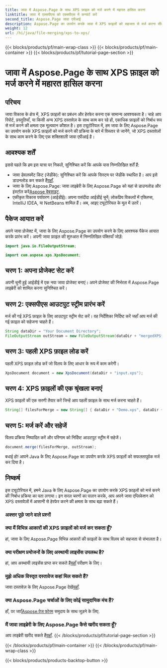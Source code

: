 ```yaml
---
title: जावा में Aspose.Page के साथ XPS फ़ाइल को मर्ज करने में महारत हासिल करना
linktitle: जावा में एक्सपीएस को एक्सपीएस में कनवर्ट करें
second_title: Aspose.Page जावा एपीआई
description: Aspose.Page का उपयोग करके जावा में XPS फ़ाइलों को सहजता से मर्ज करना सीखें। कुशल दस्तावेज़ हेरफेर के लिए हमारी चरण-दर-चरण मार्गदर्शिका का पालन करें। अभी अपने जावा विकास कौशल को बढ़ावा दें!
weight: 12
url: /hi/java/file-merging/xps-to-xps/
---
```


{{< blocks/products/pf/main-wrap-class >}}
{{< blocks/products/pf/main-container >}}
{{< blocks/products/pf/tutorial-page-section >}}

# जावा में Aspose.Page के साथ XPS फ़ाइल को मर्ज करने में महारत हासिल करना

## परिचय
जावा विकास के क्षेत्र में, XPS फ़ाइलों का प्रबंधन और हेरफेर करना एक सामान्य आवश्यकता है। चाहे आप रिपोर्ट, प्रस्तुतियाँ, या किसी अन्य XPS दस्तावेज़ के साथ काम कर रहे हों, एकाधिक फ़ाइलों को निर्बाध रूप से मर्ज करने की क्षमता एक मूल्यवान कौशल है। इस ट्यूटोरियल में, हम जावा के लिए Aspose.Page का उपयोग करके XPS फ़ाइलों को मर्ज करने की प्रक्रिया के बारे में विस्तार से जानेंगे, जो XPS दस्तावेज़ों के साथ काम करने के लिए एक शक्तिशाली जावा एपीआई है।
## आवश्यक शर्तें
इससे पहले कि हम इस यात्रा पर निकलें, सुनिश्चित करें कि आपके पास निम्नलिखित शर्तें हैं:
-  जावा डेवलपमेंट किट (जेडीके): सुनिश्चित करें कि आपके सिस्टम पर जेडीके स्थापित है। आप इसे डाउनलोड कर सकते हैं[यहाँ](https://www.oracle.com/java/technologies/javase-downloads.html).
-  जावा के लिए Aspose.Page: जावा लाइब्रेरी के लिए Aspose.Page को यहां से डाउनलोड और इंस्टॉल करें[Aspose वेबसाइट](https://purchase.aspose.com/buy). 
- एकीकृत विकास पर्यावरण (आईडीई): अपना पसंदीदा आईडीई चुनें; लोकप्रिय विकल्पों में एक्लिप्स, IntelliJ IDEA, या NetBeans शामिल हैं।
अब, आइए ट्यूटोरियल के मूल में उतरें।
## पैकेज आयात करें
अपने जावा प्रोजेक्ट में, जावा के लिए Aspose.Page का उपयोग करने के लिए आवश्यक पैकेज आयात करके प्रारंभ करें। अपनी जावा फ़ाइल की शुरुआत में निम्नलिखित पंक्तियाँ जोड़ें:
```java
import java.io.FileOutputStream;

import com.aspose.xps.XpsDocument;
```
## चरण 1: अपना प्रोजेक्ट सेट करें
अपनी चुनी हुई आईडीई में एक नया जावा प्रोजेक्ट बनाएं। अपने प्रोजेक्ट की निर्भरता में Aspose.Page लाइब्रेरी को शामिल करना सुनिश्चित करें।
## चरण 2: एक्सपीएस आउटपुट स्ट्रीम प्रारंभ करें
मर्ज की गई XPS फ़ाइल के लिए आउटपुट स्ट्रीम सेट करें। वह निर्देशिका निर्दिष्ट करें जहाँ आप मर्ज की गई फ़ाइल को सहेजना चाहते हैं।
```java
String dataDir = "Your Document Directory";
FileOutputStream outStream = new FileOutputStream(dataDir + "mergedXPSfiles.xps");
```
## चरण 3: पहली XPS फ़ाइल लोड करें
पहली XPS फ़ाइल लोड करें जो विलय के लिए आधार के रूप में काम करेगी।
```java
XpsDocument document = new XpsDocument(dataDir + "input.xps");
```
## चरण 4: XPS फ़ाइलों की एक श्रृंखला बनाएं
XPS फ़ाइलों की एक सरणी तैयार करें जिन्हें आप पहली फ़ाइल के साथ मर्ज करना चाहते हैं।
```java
String[] filesForMerge = new String[] { dataDir + "Demo.xps", dataDir + "sample.xps" };
```
## चरण 5: मर्ज करें और सहेजें
विलय प्रक्रिया निष्पादित करें और परिणाम को निर्दिष्ट आउटपुट स्ट्रीम में सहेजें।
```java
document.merge(filesForMerge, outStream);
```
बधाई हो! आपने Java के लिए Aspose.Page का उपयोग करके XPS फ़ाइलों को सफलतापूर्वक मर्ज कर दिया है।
## निष्कर्ष
इस ट्यूटोरियल में, हमने Java के लिए Aspose.Page का उपयोग करके XPS फ़ाइलों को मर्ज करने की निर्बाध प्रक्रिया का पता लगाया। इन सरल चरणों का पालन करके, आप अपने जावा एप्लिकेशन को XPS दस्तावेज़ों में आसानी से हेरफेर करने की क्षमता के साथ बढ़ा सकते हैं।
### अक्सर पूछे जाने वाले प्रश्नों
### क्या मैं विभिन्न आकारों की XPS फ़ाइलों को मर्ज कर सकता हूँ?
हां, जावा के लिए Aspose.Page विभिन्न आकारों की फ़ाइलों के साथ विलय को सहजता से संभालता है।
### क्या परीक्षण प्रयोजनों के लिए अस्थायी लाइसेंस उपलब्ध है?
 हां, आप अस्थायी लाइसेंस प्राप्त कर सकते हैं[यहाँ](https://purchase.aspose.com/temporary-license/) परीक्षण के लिए।
### मुझे अधिक विस्तृत दस्तावेज कहां मिल सकते हैं?
 जावा दस्तावेज़ के लिए Aspose.Page देखें[यहाँ](https://reference.aspose.com/page/java/).
### क्या Aspose.Page चर्चाओं के लिए कोई सामुदायिक मंच हैं?
 हाँ, पर जाएँ[Aspose.पेज फोरम](https://forum.aspose.com/c/page/39) समुदाय के साथ जुड़ने के लिए.
### मैं जावा लाइब्रेरी के लिए Aspose.Page कैसे खरीद सकता हूँ?
 आप लाइब्रेरी खरीद सकते हैं[यहाँ](https://purchase.aspose.com/buy).
{{< /blocks/products/pf/tutorial-page-section >}}

{{< /blocks/products/pf/main-container >}}
{{< /blocks/products/pf/main-wrap-class >}}

{{< blocks/products/products-backtop-button >}}
